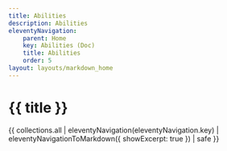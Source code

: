 ```yaml
---
title: Abilities
description: Abilities
eleventyNavigation:
    parent: Home
    key: Abilities (Doc)
    title: Abilities
    order: 5
layout: layouts/markdown_home
---
```



# {{ title }}

{{ collections.all | eleventyNavigation(eleventyNavigation.key) | eleventyNavigationToMarkdown({ showExcerpt: true }) | safe  }}